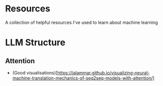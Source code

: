 # Resources

A collection of helpful resources I've used to learn about machine learning


# LLM Structure

## Attention

* (Good visualisations)[https://jalammar.github.io/visualizing-neural-machine-translation-mechanics-of-seq2seq-models-with-attention/]
